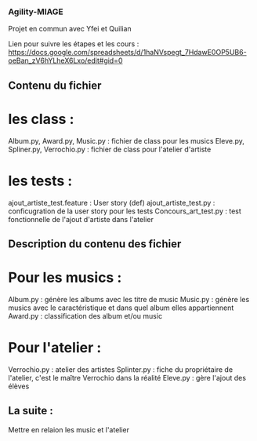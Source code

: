 ### Agility-MIAGE

Projet en commun avec Yfei et Quilian

Lien pour suivre les étapes et les cours : 
https://docs.google.com/spreadsheets/d/1haNVspegt_7HdawE0OP5UB6-oeBan_zV6hYLheX6Lxo/edit#gid=0

## Contenu du fichier 
# les class :
Album.py, Award.py, Music.py : fichier de class pour les musics
Eleve.py, Spliner.py, Verrochio.py : fichier de class pour l'atelier d'artiste
# les tests :
ajout_artiste_test.feature : User story (def)
ajout_artiste_test.py : conficugration de la user story pour les tests
Concours_art_test.py : test fonctionnelle de l'ajout d'artiste dans l'atelier

## Description du contenu des fichier
# Pour les musics :
Album.py : génère les albums avec les titre de music
Music.py : génère les musics avec le caractéristique et dans quel album elles appartiennent
Award.py : classification des album et/ou music

# Pour l'atelier :
Verrochio.py : atelier des artistes
Splinter.py : fiche du propriétaire de l'atelier, c'est le maître Verrochio dans la réalité
Eleve.py : gère l'ajout des élèves 

## La suite :
Mettre en relaion les music et l'atelier
